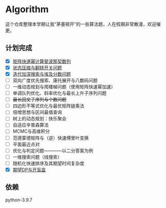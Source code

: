 # Algorithm

这个仓库整理本学期让我“茅塞顿开”的一些算法题，人在假期非常散漫，欢迎催更。

## 计划完成

- [x] [矩阵快速幂计算斐波那契数列](https://github.com/Roxanne718/algorithm/blob/main/src/Fibonacci.py)
- [x] [状态压缩与翻转开关问题](https://github.com/Roxanne718/algorithm/blob/main/src/Switch.py)
- [x] [迭代加深搜索与埃及分数问题](https://github.com/Roxanne718/algorithm/blob/main/src/EgyptFraction.py)
- [ ] 双向广度优先搜索、康托展开与八数码问题
- [ ] 一维动态规划与爬楼梯问题（使用矩阵快速幂加速）
- [ ] 单调队列优化、斜率优化与最长上升子序列问题
- [ ] ~~最长回文子序列与个数问题~~
- [ ] 四边形不等式优化与最优矩阵链乘法
- [ ] 倍增思想与区间最值查询
- [ ] 树上的动态规划：快乐聚会
- [ ] 自适应辛普森算法
- [ ] MCMC与高维积分
- [ ] 范德蒙德矩阵与（逆）快速傅里叶变换
- [ ] 平面最近点对
- [ ] 优化与判定问题————以二分答案为例
- [ ] 一维搜索问题（线搜索）
- [ ] 随机化快速排序及其期望时间复杂度
- [x] [期望DP与开盲盒](https://github.com/Roxanne718/algorithm/blob/main/src/BlindBox.py)

<!-- ## 经典问题优化

- [ ] 八皇后问题(https://github.com/Roxanne718/algorithm/blob/main/src/Queen.py) -->

## 依赖

python-3.9.7
